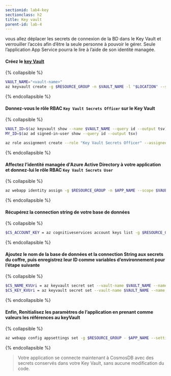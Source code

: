 ```yaml
---
sectionid: lab4-key
sectionclass: h2
title: Key vault
parent-id: lab-4
---
```



vous allez déplacer les secrets de connexion de la BD dans le Key Vault et verrouiller l’accès afin d’être la seule personne à pouvoir le gérer. Seule l’application App Service pourra le lire à l’aide de son identité managée.

#### Créez le [key Vault](https://learn.microsoft.com/en-us/azure/key-vault/general/quick-create-cli)

{% collapsible %}

```bash
VAULT_NAME="<vault-name>"
az keyvault create -g $RESOURCE_GROUP -n $VAULT_NAME -l "$LOCATION" --sku standard --enable-rbac-authorization
```

{% endcollapsible %}

#### Donnez-vous le rôle RBAC `Key Vault Secrets Officer` sur le Key Vault

{% collapsible %}

```bash
VAULT_ID=$(az keyvault show --name $VAULT_NAME --query id --output tsv)
MY_ID=$(az ad signed-in-user show --query id --output tsv)

az role assignment create --role "Key Vault Secrets Officer" --assignee-object-id $MY_ID --assignee-principal-type User --scope $VAULT_ID
```

{% endcollapsible %}

#### Affectez l’identité managée d'Azure Active Directory à votre application et donnez-lui le rôle RBAC `Key Vault Secrets User`

{% collapsible %}

```bash
az webapp identity assign -g $RESOURCE_GROUP -n $APP_NAME --scope $VAULT_ID --role  "Key Vault Secrets User"
```

{% endcollapsible %}

#### Récupérez la connection string de votre base de données

{% collapsible %}

```bash
$CS_ACCOUNT_KEY = az cognitiveservices account keys list -g $RESOURCE_GROUP -n $CS_ACCOUNT_NAME --query key1 --output tsv
```

{% endcollapsible %}

#### Ajoutez le nom de la base de données et la connection String aux secrets du coffre, puis enregistrez leur ID comme variables d’environnement pour l’étape suivante

{% collapsible %}

```bash
$CS_NAME_KVUri = az keyvault secret set --vault-name $VAULT_NAME --name cs_name --value $CS_ACCOUNT_NAME --query id --output tsv
$CS_KEY_KVUri = az keyvault secret set --vault-name $VAULT_NAME --name cs_key --value $CS_ACCOUNT_KEY --query id --output tsv
```

{% endcollapsible %}

#### Enfin, Renitialisez les paramètres de l’application en prenant comme valeurs les références  au keyVault

{% collapsible %}

```bash
az webapp config appsettings set -g $RESOURCE_GROUP - $APP_NAME --settings CS_ACCOUNT_NAME="@Microsoft.KeyVault(SecretUri=$CS_NAME_KVUri)" CS_ACCOUNT_KEY="@Microsoft.KeyVault(SecretUri=$CS_KEY_KVUri)"
```

{% endcollapsible %}

> Votre application se connecte maintenant à CosmosDB avec des secrets conservés dans votre Key Vault, sans aucune modification du code.
